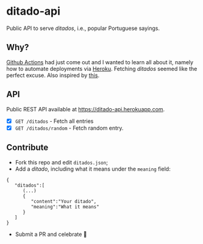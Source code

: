 # ditado-api
Public API to serve _ditados_, i.e., popular Portuguese sayings.

## Why?

[Github Actions](https://docs.github.com/en/free-pro-team@latest/actions/learn-github-actions/introduction-to-github-actions) had just come out and I wanted to learn all about it, namely how to automate deployments via [Heroku](https://heroku.com). Fetching _ditados_ seemed like the perfect excuse. Also inspired by [this](https://github.com/msramalho).

## API

Public REST API available at https://ditado-api.herokuapp.com.

- [x] `GET /ditados` - Fetch all entries
- [x] `GET /ditados/random` - Fetch random entry.

## Contribute

- Fork this repo and edit `ditados.json`;
- Add a _ditado_, including what it means under the `meaning` field:
```
{
   "ditados":[
      (...)
      {
         "content":"Your ditado",
         "meaning":"What it means"
      }
   ]
}
```
- Submit a PR and celebrate 🎉 





